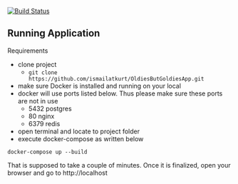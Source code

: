 [![Build Status](https://travis-ci.com/ismailatkurt/OldiesButGoldiesApp.svg?branch=master)](https://travis-ci.com/ismailatkurt/OldiesButGoldiesApp)

## Running Application

Requirements
- clone project
    - ```git clone https://github.com/ismailatkurt/OldiesButGoldiesApp.git```
- make sure Docker is installed and running on your local
- docker will use ports listed below. Thus please make sure these ports are not in use
    - 5432 postgres
    - 80 nginx
    - 6379 redis
- open terminal and locate to project folder
- execute docker-compose as written below
```
docker-compose up --build
```
That is supposed to take a couple of minutes. Once it is finalized, open your browser and go to http://localhost
